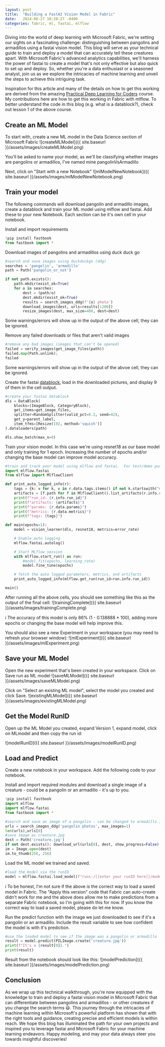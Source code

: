 ```yaml
---
layout: post
title:  "Building a FastAI Vision Model in Fabric"
date:   2024-06-27 10:28:27 -0400
categories: fabric, ml, fastai, mlflow
---
```


Diving into the world of deep learning with Microsoft Fabric, we're setting our sights on a fascinating challenge: distinguishing between pangolins and armadillos using a fastai vision model. This blog will serve as your technical guide to train and deploy a model that can accurately tell these creatures apart. With Microsoft Fabric's advanced analytics capabilities, we'll harness the power of fastai to create a model that's not only effective but also quick to set up and deploy. So, whether you're a data enthusiast or a seasoned analyst, join us as we explore the intricacies of machine learning and unveil the steps to achieve this intriguing task.

Inspiration for this article and many of the details on how to get this working are derived from the amazing [Practical Deep Learning for Coders](https://course.fast.ai/) course.  My contributions here are how to get this working in Fabric with mlflow.  To better understand the code in this blog (e.g. what is a datablock?), check out lesson 1 of the above course.

## Create an ML Model

To start with, create a new ML model in the Data Science section of Microsoft Fabric
![createMLModel]({{ site.baseurl }}/assets/images/createMLModel.png)

You'll be asked to name your model, as we'll be classifying whether images are pangolins or armadillos, I've named mine pangolinVsArmadillo

Next, click on "Start with a new Notebook"
![mlModelNewNotebook]({{ site.baseurl }}/assets/images/mlModelNewNotebook.png)

## Train your model
The following commands will download pangolin and armadillo images, create a datablock and train your ML model using mlflow and fastai.  Add these to your new Notebook.  Each section can be it's own cell in your notebook.

Install and import requirements

```python
!pip install fastbook
from fastbook import *
```
Download images of pangolins and armadillos using duck duck go

```python
#search and save images using duckduckgo (ddg)
searches = 'pangolin', 'armadillo'
path = Path('pangolin_or_not')

if not path.exists():
    path.mkdir(exist_ok=True)
    for o in searches:
        dest = (path/o)
        dest.mkdir(exist_ok=True)
        results = search_images_ddg(f'{o} photo')
        download_images(dest, urls=results[:200])
        resize_images(dest, max_size=400, dest=dest)
```

Some warnings/errors will show up in the output of the above cell, they can be ignored.

Remove any failed downloads or files that aren't valid images

```python
#remove any bad images (images that can't be opened)
failed = verify_images(get_image_files(path))
failed.map(Path.unlink);
failed
```

Some warnings/errors will show up in the output of the abvoe cell, they can be ignored.

Create the fastai [datablock](https://docs.fast.ai/data.block.html), load in the downloaded pictures, and display 9 of them in the cell output.

```python
#create your fastai datablock
dls = DataBlock(
    blocks=(ImageBlock, CategoryBlock),
    get_items=get_image_files,
    splitter=RandomSplitter(valid_pct=0.2, seed=42),
    get_y=parent_label,
    item_tfms=[Resize(192, method='squish')]
).dataloaders(path)

dls.show_batch(max_n=9)
```

Train your vision model.  In this case we're using resnet18 as our base model and only training for 1 epoch.  Increasing the number of epochs and/or changing the base model can improve model accuracy.

```python
#train and track your model using mlflow and fastai.  For test/demo purposes, we'll only do a 1 epoch of training
import mlflow.fastai
from mlflow import MlflowClient

def print_auto_logged_info(r):
    tags = {k: v for k, v in r.data.tags.items() if not k.startswith("mlflow.")}
    artifacts = [f.path for f in MlflowClient().list_artifacts(r.info.run_id, "model")]
    print(f"run_id: {r.info.run_id}")
    print(f"artifacts: {artifacts}")
    print(f"params: {r.data.params}")
    print(f"metrics: {r.data.metrics}")
    print(f"tags: {tags}")

def main(epochs=1):
    model = vision_learner(dls, resnet18, metrics=error_rate)

    # Enable auto logging
    mlflow.fastai.autolog()

    # Start MLflow session
    with mlflow.start_run() as run:
        #model.fit(epochs, learning_rate)
        model.fine_tune(epochs)

    # fetch the auto logged parameters, metrics, and artifacts
    print_auto_logged_info(mlflow.get_run(run_id=run.info.run_id))

main()
```

After running all the above cells, you should see something like this as the output of the final cell:
![trainingComplete]({{ site.baseurl }}/assets/images/trainingComplete.png)

:information_source: The accuracy of this model is only 86% (1 - 0.138888 * 100), adding more epochs or changing the base model will help improve this.

You should also see a new Experiment in your workspace (you may need to refresh your browser window):
![mlExperiment]({{ site.baseurl }}/assets/images/mlExperiment.png)

## Save your ML Model

Open the new experiment that's been created in your workspace.  Click on Save run as ML model
![saveMLModel]({{ site.baseurl }}/assets/images/saveMLModel.png)

Click on "Select an existing ML model", select the model you created and click Save.
![existingMLModel]({{ site.baseurl }}/assets/images/existingMLModel.png)

## Get the Model RunID

Open up the ML Model you created, expand Version 1, expand model, click on MLmodel and then copy the run id:

![modelRunID]({{ site.baseurl }}/assets/images/modelRunID.png)

## Load and Predict

Create a new notebook in your workspace.  Add the following code to your notebook.

Install and import required modules and download a single image of a creature - could be a pangolin or an armadillo - it's up to you.

```python
!pip install fastbook
import mlflow
import mlflow.fastai
from fastbook import *

#search and save an image of a pangolin - can be changed to armadillo in the line below if you want
urls = search_images_ddg('pangolin photos', max_images=1)
len(urls),urls[0]
#save image as creature.jpg
dest = Path('creature.jpg')
if not dest.exists(): download_url(urls[0], dest, show_progress=False)
im = Image.open(dest)
im.to_thumb(256, 256)
```

Load the ML model we trained and saved.

```python
#load the model via the runID
model = mlflow.fastai.load_model(f"runs:/[[enter your runID here]]/model")
```

:information_source: To be honest, I'm not sure if the above is the correct way to load a saved model in Fabric.  The "Apply this version" code that Fabric can auto-create didn't work for me and the above does allow me to make predictions from a separate Fabric notebook, so I'm going with this for now.  If you know the correct way to load a saved model, please do let me know.

Run the predict function with the image we just downloaded to see if it's a pangolin or an armadillo.  Include the result variable to see how confident the model is with it's prediction.

```python
#use the loaded model to see if the image was a pangolin or armadillo
result = model.predict(PILImage.create('creature.jpg'))
print(f"It's a {result[0]}.")
print(result)
```

Result from the notebook should look like this:
![modelPrediction]({{ site.baseurl }}/assets/images/modelPrediction.png)

## Conclusion

As we wrap up this technical walkthrough, you're now equipped with the knowledge to train and deploy a fastai vision model in Microsoft Fabric that can differentiate between pangolins and armadillos - or other creatures if you change the search terms :smiley:. This journey through the intricacies of machine learning within Microsoft's powerful platform has shown that with the right tools and guidance, creating precise and efficient models is within reach. We hope this blog has illuminated the path for your own projects and inspired you to leverage fastai and Microsoft Fabric for your machine learning endeavors. Happy modeling, and may your data always steer you towards insightful discoveries!